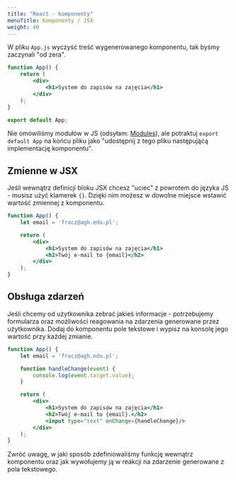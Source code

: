 ```yaml
---
title: "React - komponenty"
menuTitle: Komponenty / JSX
weight: 40
---
```


W pliku `App.js` wyczyść treść wygenerowanego komponentu, tak byśmy
zaczynali "od zera".

```jsx
function App() {
    return (
        <div>
            <h1>System do zapisów na zajęcia</h1>
        </div>
    );
}

export default App;
```

Nie omówiliśmy modułów w JS (odsyłam: [Modules](https://javascript.info/modules-intro)),
ale potraktuj `export default App` na końcu pliku jako "udostępnij z tego pliku następującą implementację komponentu".

## Zmienne w JSX

Jeśli wewnątrz definicji bloku JSX chcesz "uciec" z powrotem do języka JS -
musisz użyć klamerek `{}`. Dzięki nim możesz w dowolne miejsce wstawić wartość
zmiennej z komponentu.

```jsx
function App() {
    let email = 'fracz@agh.edu.pl';

    return (
        <div>
            <h1>System do zapisów na zajęcia</h1>
            <h2>Twój e-mail to {email}</h2>
        </div>
    );
}
```

## Obsługa zdarzeń

Jeśli chcemy od użytkownika zebrać jakieś informacje - potrzebujemy formularza
oraz możliwości reagowania na zdarzenia generowane przez użytkownika. Dodaj
do komponentu pole tekstowe i wypisz na konsolę jego wartość przy każdej zmianie.

```jsx
function App() {
    let email = 'fracz@agh.edu.pl';

    function handleChange(event) {
        console.log(event.target.value);
    }

    return (
        <div>
            <h1>System do zapisów na zajęcia</h1>
            <h2>Twój e-mail to {email}.</h2>
            <input type="text" onChange={handleChange}/>
        </div>
    );
}
```

Zwróć uwagę, w jaki sposób zdefiniowaliśmy funkcję wewnątrz komponentu
oraz jak wywołujemy ją w reakcji na zdarzenie generowane z pola tekstowego.
